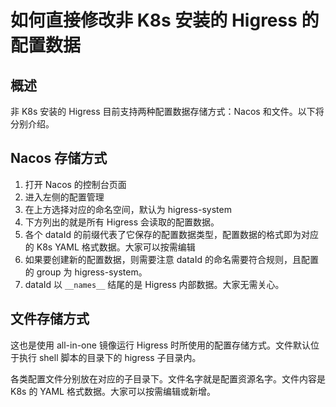 # 如何直接修改非 K8s 安装的 Higress 的配置数据

## 概述

非 K8s 安装的 Higress 目前支持两种配置数据存储方式：Nacos 和文件。以下将分别介绍。

## Nacos 存储方式

1. 打开 Nacos 的控制台页面
2. 进入左侧的配置管理
3. 在上方选择对应的命名空间，默认为 higress-system
4. 下方列出的就是所有 Higress 会读取的配置数据。
5. 各个 dataId 的前缀代表了它保存的配置数据类型，配置数据的格式即为对应的 K8s YAML 格式数据。大家可以按需编辑
6. 如果要创建新的配置数据，则需要注意 dataId 的命名需要符合规则，且配置的 group 为 higress-system。
7. dataId 以 `__names__` 结尾的是 Higress 内部数据。大家无需关心。

## 文件存储方式

这也是使用 all-in-one 镜像运行 Higress 时所使用的配置存储方式。文件默认位于执行 shell 脚本的目录下的 higress 子目录内。

各类配置文件分别放在对应的子目录下。文件名字就是配置资源名字。文件内容是 K8s 的 YAML 格式数据。大家可以按需编辑或新增。
